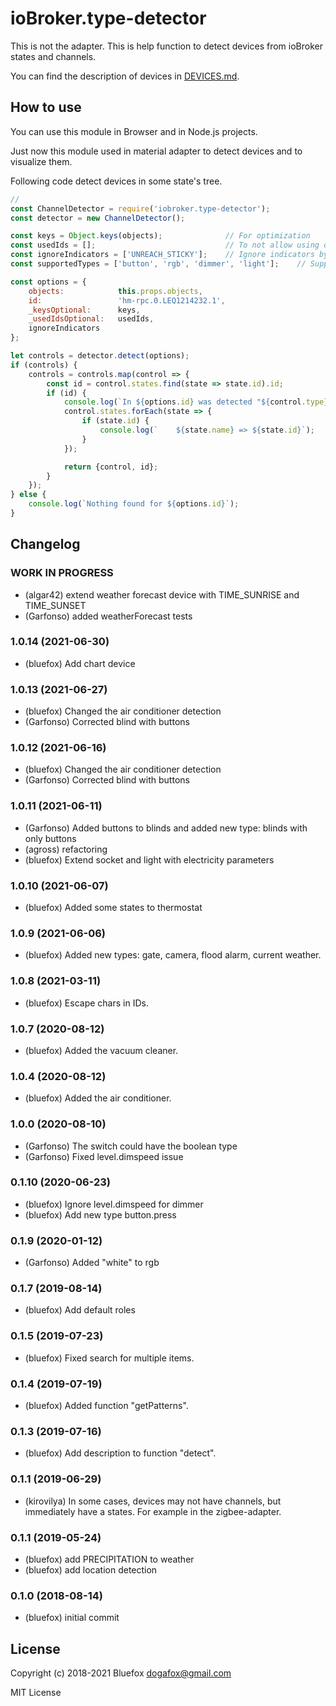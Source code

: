 # ioBroker.type-detector
This is not the adapter. 
This is help function to detect devices from ioBroker states and channels.

You can find the description of devices in [DEVICES.md](DEVICES.md).

## How to use
You can use this module in Browser and in Node.js projects. 

Just now this module used in material adapter to detect devices and to visualize them.

Following code detect devices in some state's tree.

```javascript
// 
const ChannelDetector = require('iobroker.type-detector');
const detector = new ChannelDetector();

const keys = Object.keys(objects);				// For optimization
const usedIds = [];                 			// To not allow using of same ID in more than one device
const ignoreIndicators = ['UNREACH_STICKY'];    // Ignore indicators by name
const supportedTypes = ['button', 'rgb', 'dimmer', 'light'];	// Supported types. Leave it null if you want to get ALL devices.

const options = {
	objects:            this.props.objects,
	id:                 'hm-rpc.0.LEQ1214232.1',
	_keysOptional:      keys,
	_usedIdsOptional:   usedIds,
	ignoreIndicators
};

let controls = detector.detect(options);
if (controls) {
	controls = controls.map(control => {
		const id = control.states.find(state => state.id).id;
		if (id) {
			console.log(`In ${options.id} was detected "${control.type}" with following states:`);
			control.states.forEach(state => {
				if (state.id) {
					console.log(`    ${state.name} => ${state.id}`);
				}
			});

			return {control, id};
		}
	});
} else {
	console.log(`Nothing found for ${options.id}`);
}
```

<!--
	Placeholder for the next version (at the beginning of the line):
	### __WORK IN PROGRESS__
-->

## Changelog
### __WORK IN PROGRESS__
* (algar42) extend weather forecast device with TIME_SUNRISE and TIME_SUNSET
* (Garfonso) added weatherForecast tests

### 1.0.14 (2021-06-30)
* (bluefox) Add chart device

### 1.0.13 (2021-06-27)
* (bluefox) Changed the air conditioner detection
* (Garfonso) Corrected blind with buttons

### 1.0.12 (2021-06-16)
* (bluefox) Changed the air conditioner detection
* (Garfonso) Corrected blind with buttons

### 1.0.11 (2021-06-11)
* (Garfonso) Added buttons to blinds and added new type: blinds with only buttons
* (agross) refactoring
* (bluefox) Extend socket and light with electricity parameters

### 1.0.10 (2021-06-07)
* (bluefox) Added some states to thermostat

### 1.0.9 (2021-06-06)
* (bluefox) Added new types: gate, camera, flood alarm, current weather.

### 1.0.8 (2021-03-11)
* (bluefox) Escape chars in IDs.

### 1.0.7 (2020-08-12)
* (bluefox) Added the vacuum cleaner.

### 1.0.4 (2020-08-12)
* (bluefox) Added the air conditioner.

### 1.0.0 (2020-08-10)
* (Garfonso) The switch could have the boolean type 
* (Garfonso) Fixed level.dimspeed issue

### 0.1.10 (2020-06-23)
* (bluefox) Ignore level.dimspeed for dimmer
* (bluefox) Add new type button.press

### 0.1.9 (2020-01-12)
* (Garfonso) Added "white" to rgb

### 0.1.7 (2019-08-14)
* (bluefox) Add default roles

### 0.1.5 (2019-07-23)
* (bluefox) Fixed search for multiple items.

### 0.1.4 (2019-07-19)
* (bluefox) Added function "getPatterns".

### 0.1.3 (2019-07-16)
* (bluefox) Add description to function "detect".

### 0.1.1 (2019-06-29)
* (kirovilya) In some cases, devices may not have channels, but immediately have a states. For example in the zigbee-adapter.

### 0.1.1 (2019-05-24)
* (bluefox) add PRECIPITATION to weather
* (bluefox) add location detection

### 0.1.0 (2018-08-14)
* (bluefox) initial commit


## License
Copyright (c) 2018-2021 Bluefox <dogafox@gmail.com>

MIT License
